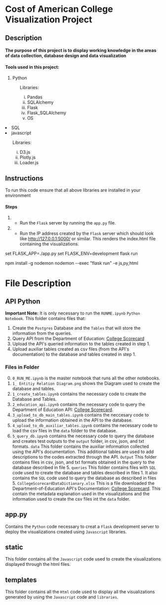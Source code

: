 <h1>Cost of American College Visualization Project</h1>

<h2>Description</h2>
<h4>The purpose of this project is to display working knowledge in the areas of data collection, database design and data visualization</h4>
<h4>Tools used in this project: </h4>
<ol>
    <li>Python</li>
    <ul type = "none"><li>Libraries: </li>
    <ol type = "i">
        <li>Pandas</li>
        <li>SQLAlchemy</li>
        <li>Flask</li>
        <li>Flask_SQLAlchemy</li>
        <li>OS</li></ul>
    </ol>
    <li>SQL</li>
    <li>javascript</li>
    <ul type = "none"><li>Libraries:</li> 
    <ol type = "i">
        <li>D3.js</li>
        <li>Plotly.js</li>
        <li>Loader.js</li>
    </ol></ul>
</ol>


## Instructions
<p> To run this code ensure that all above libraries are installed in your environment</p>

#### Steps
1. - Run the `Flask` server by running the `app.py` file.
2. - Run the IP address created by the `Flask` server which should look like http://127.0.0.1:5000/ or similar. This renders the index.html file containing the visualizations.

set FLASK_APP=./app.py 
set FLASK_ENV=development
flask run

npm install -g nodemon
nodemon --exec "flask run" -e js,py,html

# File Description

## API Python
<b> Important Note:</b>
It is only necessary to run the `RUNME.ipynb` `Python Notebook`.
This folder contains files that:

1. Create the `Postgres` Database and the `Tables` that will store the information from the queries.
2. Query API from the Department of Education: [College Scorecard](https://collegescorecard.ed.gov/data/documentation/ "API's Documentation Page")
3. Upload the API's queried information to the tables created in step 1.
4. Upload auxiliar tables created as csv files (from the API's documentation) to the database and tables created in step 1.

### Files in Folder
0. `0_RUN_ME.ipynb` is the master notebook that runs all the other notebooks.
1. `1_ Entitiy Relation Diagram.png` shows the Diagram used to create the database and tables.
1. `1_create_tables.ipynb` contains the necessary code to create the Database and Tables.
2. `2_education_api.ipynb` contains the necessary code to query the Department of Education API: [College Scorecard](https://collegescorecard.ed.gov/data/documentation/ "API's Documentation Page").
3. `3_upload_to_db_main_tables.ipynb` contains the neccesary code to upload the information obtained in the API to the database.
4. `4_upload_to_db_auxiliar_tables.ipynb` contains the necessary code to load the csv files in the `data` folder to the database.
5. `5_query_db.ipynb` contains the necessary code to query the database and creates test outputs to the `output` folder, in csv, json, and txt formats.
`data` This folder contains the auxiliar information collected using the API's documentation. This additional tables are used to add descriptions to the codes extracted through the API.
`Output` This folder contains files in csv, json, and txt formats obtained in the query to the database described in file 5.
`queries` This folder contains files with `SQL` code used to create the database and tables described in files 1. It also contains the `SQL` code used to query the database as described in files 5.
`CollegeScorecardDataDictionary.xlsx` This is a file downloaded the Department-of-Education API's Documentation: [College Scorecard](https://collegescorecard.ed.gov/data/documentation/ "API's Documentation Page"). This contain the metadata explanation used in the visualizations and the information used to create the csv files int the `data` folder.

## app.py
Contains the `Python` code necessary to creat a `Flask` development server to deploy the visualizations created using `Javascript` libraries.

## static
This folder contains all the `Javascript` code used to create the visualizations displayed through the html files.

## templates
This folder contains all the `Html` code used to display all the visualizations generated by using the `Javascript` code and `libraries`.
